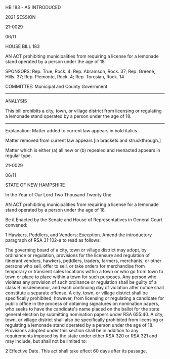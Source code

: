  HB 183 - AS INTRODUCED

 

 

2021 SESSION

 21-0029

 06/11

 

HOUSE BILL 183

 

AN ACT prohibiting municipalities from requiring a license for a lemonade stand operated by a person under the age of 18.

 

SPONSORS: Rep. True, Rock. 4; Rep. Abramson, Rock. 37; Rep. Greene, Hills. 37; Rep. Piemonte, Rock. 4; Rep. Torosian, Rock. 14

 

COMMITTEE: Municipal and County Government

 

-----------------------------------------------------------------

 

ANALYSIS

 

 This bill prohibits a city, town, or village district from licensing or regulating a lemonade stand operated by a person under the age of 18.

 

- - - - - - - - - - - - - - - - - - - - - - - - - - - - - - - - - - - - - - - - - - - - - - - - - - - - - - - - - - - - - - - - - - - - - - - - - - - 

 

Explanation: Matter added to current law appears in bold italics.

 Matter removed from current law appears [in brackets and struckthrough.]

 Matter which is either (a) all new or (b) repealed and reenacted appears in regular type.

 21-0029

 06/11

 

STATE OF NEW HAMPSHIRE

 

In the Year of Our Lord Two Thousand Twenty One

 

AN ACT prohibiting municipalities from requiring a license for a lemonade stand operated by a person under the age of 18.

 

Be it Enacted by the Senate and House of Representatives in General Court convened:

 

 1 Hawkers, Peddlers, and Vendors; Exception. Amend the introductory paragraph of RSA 31:102-a to read as follows:

The governing board of a city, town or village district may adopt, by ordinance or regulation, provisions for the licensure and regulation of itinerant vendors, hawkers, peddlers, traders, farmers, merchants, or other persons who sell, offer to sell, or take orders for merchandise from temporary or transient sales locations within a town or who go from town to town or place to place within a town for such purposes. Any person who violates any provision of such ordinance or regulation shall be guilty of a class B misdemeanor, and each continuing day of violation after notice shall constitute a separate offense. A city, town, or village district shall be specifically prohibited, however, from licensing or regulating a candidate for public office in the process of obtaining signatures on nomination papers, who seeks to have the candidate's name placed on the ballot for the state general election by submitting nomination papers under RSA 655:40. A city, town, or village district shall also be specifically prohibited from licensing or regulating a lemonade stand operated by a person under the age of 18. Provisions adopted under this section shall be in addition to any requirements imposed by the state under either RSA 320 or RSA 321 and may include, but shall not be limited to: 

 2 Effective Date. This act shall take effect 60 days after its passage.

